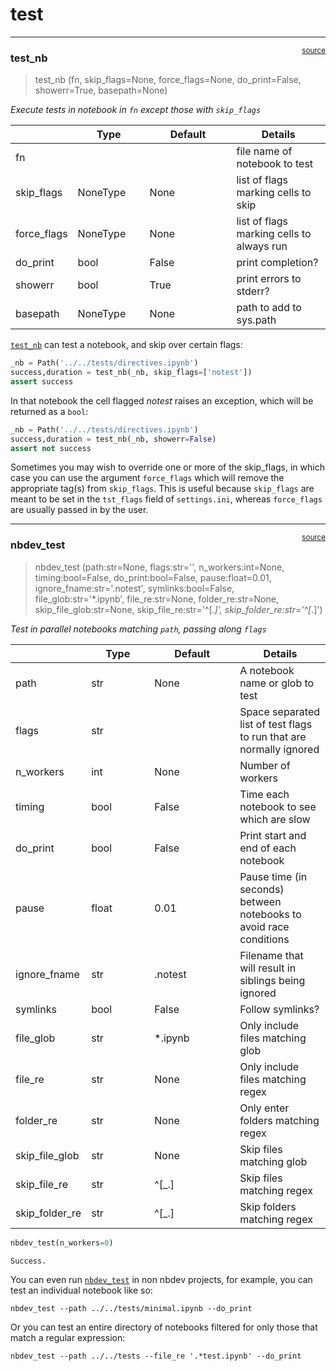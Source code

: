 # test


<!-- WARNING: THIS FILE WAS AUTOGENERATED! DO NOT EDIT! -->

------------------------------------------------------------------------

<a href="https://github.com/fastai/nbdev/blob/master/nbdev/test.py#L26"
target="_blank" style="float:right; font-size:smaller">source</a>

### test_nb

>  test_nb (fn, skip_flags=None, force_flags=None, do_print=False,
>               showerr=True, basepath=None)

*Execute tests in notebook in `fn` except those with `skip_flags`*

<table>
<colgroup>
<col style="width: 6%" />
<col style="width: 25%" />
<col style="width: 34%" />
<col style="width: 34%" />
</colgroup>
<thead>
<tr>
<th></th>
<th><strong>Type</strong></th>
<th><strong>Default</strong></th>
<th><strong>Details</strong></th>
</tr>
</thead>
<tbody>
<tr>
<td>fn</td>
<td></td>
<td></td>
<td>file name of notebook to test</td>
</tr>
<tr>
<td>skip_flags</td>
<td>NoneType</td>
<td>None</td>
<td>list of flags marking cells to skip</td>
</tr>
<tr>
<td>force_flags</td>
<td>NoneType</td>
<td>None</td>
<td>list of flags marking cells to always run</td>
</tr>
<tr>
<td>do_print</td>
<td>bool</td>
<td>False</td>
<td>print completion?</td>
</tr>
<tr>
<td>showerr</td>
<td>bool</td>
<td>True</td>
<td>print errors to stderr?</td>
</tr>
<tr>
<td>basepath</td>
<td>NoneType</td>
<td>None</td>
<td>path to add to sys.path</td>
</tr>
</tbody>
</table>

[`test_nb`](https://nbdev.fast.ai/api/test.html#test_nb) can test a
notebook, and skip over certain flags:

``` python
_nb = Path('../../tests/directives.ipynb')
success,duration = test_nb(_nb, skip_flags=['notest'])
assert success
```

In that notebook the cell flagged *notest* raises an exception, which
will be returned as a `bool`:

``` python
_nb = Path('../../tests/directives.ipynb')
success,duration = test_nb(_nb, showerr=False)
assert not success
```

Sometimes you may wish to override one or more of the skip_flags, in
which case you can use the argument `force_flags` which will remove the
appropriate tag(s) from `skip_flags`. This is useful because
`skip_flags` are meant to be set in the `tst_flags` field of
`settings.ini`, whereas `force_flags` are usually passed in by the user.

------------------------------------------------------------------------

<a href="https://github.com/fastai/nbdev/blob/master/nbdev/test.py#L71"
target="_blank" style="float:right; font-size:smaller">source</a>

### nbdev_test

>  nbdev_test (path:str=None, flags:str='', n_workers:int=None,
>                  timing:bool=False, do_print:bool=False, pause:float=0.01,
>                  ignore_fname:str='.notest', symlinks:bool=False,
>                  file_glob:str='*.ipynb', file_re:str=None,
>                  folder_re:str=None, skip_file_glob:str=None,
>                  skip_file_re:str='^[_.]', skip_folder_re:str='^[_.]')

*Test in parallel notebooks matching `path`, passing along `flags`*

<table>
<colgroup>
<col style="width: 6%" />
<col style="width: 25%" />
<col style="width: 34%" />
<col style="width: 34%" />
</colgroup>
<thead>
<tr>
<th></th>
<th><strong>Type</strong></th>
<th><strong>Default</strong></th>
<th><strong>Details</strong></th>
</tr>
</thead>
<tbody>
<tr>
<td>path</td>
<td>str</td>
<td>None</td>
<td>A notebook name or glob to test</td>
</tr>
<tr>
<td>flags</td>
<td>str</td>
<td></td>
<td>Space separated list of test flags to run that are normally
ignored</td>
</tr>
<tr>
<td>n_workers</td>
<td>int</td>
<td>None</td>
<td>Number of workers</td>
</tr>
<tr>
<td>timing</td>
<td>bool</td>
<td>False</td>
<td>Time each notebook to see which are slow</td>
</tr>
<tr>
<td>do_print</td>
<td>bool</td>
<td>False</td>
<td>Print start and end of each notebook</td>
</tr>
<tr>
<td>pause</td>
<td>float</td>
<td>0.01</td>
<td>Pause time (in seconds) between notebooks to avoid race
conditions</td>
</tr>
<tr>
<td>ignore_fname</td>
<td>str</td>
<td>.notest</td>
<td>Filename that will result in siblings being ignored</td>
</tr>
<tr>
<td>symlinks</td>
<td>bool</td>
<td>False</td>
<td>Follow symlinks?</td>
</tr>
<tr>
<td>file_glob</td>
<td>str</td>
<td>*.ipynb</td>
<td>Only include files matching glob</td>
</tr>
<tr>
<td>file_re</td>
<td>str</td>
<td>None</td>
<td>Only include files matching regex</td>
</tr>
<tr>
<td>folder_re</td>
<td>str</td>
<td>None</td>
<td>Only enter folders matching regex</td>
</tr>
<tr>
<td>skip_file_glob</td>
<td>str</td>
<td>None</td>
<td>Skip files matching glob</td>
</tr>
<tr>
<td>skip_file_re</td>
<td>str</td>
<td>^[_.]</td>
<td>Skip files matching regex</td>
</tr>
<tr>
<td>skip_folder_re</td>
<td>str</td>
<td>^[_.]</td>
<td>Skip folders matching regex</td>
</tr>
</tbody>
</table>

``` python
nbdev_test(n_workers=0)
```

    Success.

You can even run
[`nbdev_test`](https://nbdev.fast.ai/api/test.html#nbdev_test) in non
nbdev projects, for example, you can test an individual notebook like
so:

    nbdev_test --path ../../tests/minimal.ipynb --do_print

Or you can test an entire directory of notebooks filtered for only those
that match a regular expression:

    nbdev_test --path ../../tests --file_re '.*test.ipynb' --do_print
